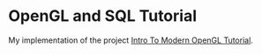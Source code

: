 # OpenGL and SQL Tutorial

My implementation of the project [Intro To Modern OpenGL Tutorial](https://www.youtube.com/playlist?list=PLEETnX-uPtBXT9T-hD0Bj31DSnwio-ywh).


